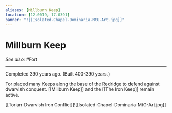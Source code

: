 ```yaml
---
aliases: [Millburn Keep]
location: [12.0019, 17.0391]
banner: "![[Isolated-Chapel-Dominaria-MtG-Art.jpg]]"
---
```

# Millburn Keep
*See also:* #Fort
___
Completed 390 years ago. (Built 400-390 years.)

Tor placed many Keeps along the base of the Redridge to defend against dwarvish conquest. [[Millburn Keep]] and the [[The Iron Keep]] remain active. 

[[Torian-Dwarvish Iron Conflict]]![[Isolated-Chapel-Dominaria-MtG-Art.jpg]]